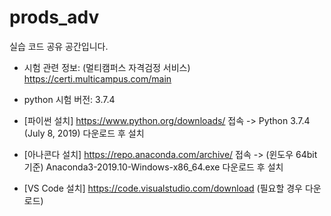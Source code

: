 # prods_adv 

실습 코드 공유 공간입니다.

- 시험 관련 정보: (멀티캠퍼스 자격검정 서비스) https://certi.multicampus.com/main

- python 시험 버전: 3.7.4
- [파이썬 설치] https://www.python.org/downloads/ 접속 -> Python 3.7.4 (July 8, 2019) 다운로드 후 설치
- [아나콘다 설치] https://repo.anaconda.com/archive/ 접속 -> (윈도우 64bit 기준) Anaconda3-2019.10-Windows-x86_64.exe 다운로드 후 설치
- [VS Code 설치] https://code.visualstudio.com/download (필요할 경우 다운로드)
